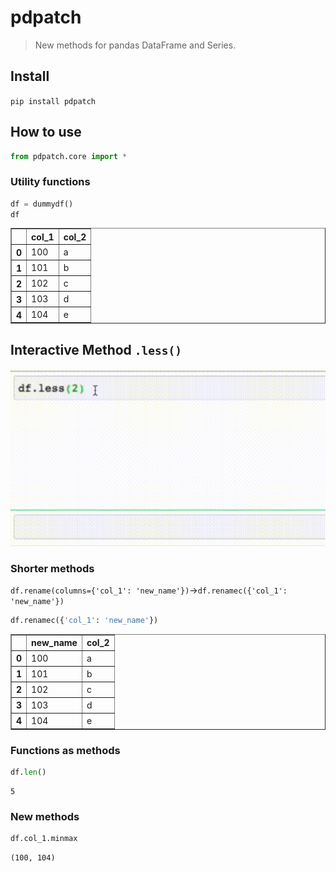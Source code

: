 # pdpatch
> New methods for pandas DataFrame and Series.


## Install

`pip install pdpatch`

## How to use

```python
from pdpatch.core import *
```

### Utility functions


```python
df = dummydf()
df
```




<div>
<style scoped>
    .dataframe tbody tr th:only-of-type {
        vertical-align: middle;
    }

    .dataframe tbody tr th {
        vertical-align: top;
    }

    .dataframe thead th {
        text-align: right;
    }
</style>
<table border="1" class="dataframe">
  <thead>
    <tr style="text-align: right;">
      <th></th>
      <th>col_1</th>
      <th>col_2</th>
    </tr>
  </thead>
  <tbody>
    <tr>
      <th>0</th>
      <td>100</td>
      <td>a</td>
    </tr>
    <tr>
      <th>1</th>
      <td>101</td>
      <td>b</td>
    </tr>
    <tr>
      <th>2</th>
      <td>102</td>
      <td>c</td>
    </tr>
    <tr>
      <th>3</th>
      <td>103</td>
      <td>d</td>
    </tr>
    <tr>
      <th>4</th>
      <td>104</td>
      <td>e</td>
    </tr>
  </tbody>
</table>
</div>



## Interactive Method `.less()`

![Alt Text](less15_360.gif)

### Shorter methods


`df.rename(columns={'col_1': 'new_name'})`->`df.renamec({'col_1': 'new_name'})`


```python
df.renamec({'col_1': 'new_name'})
```




<div>
<style scoped>
    .dataframe tbody tr th:only-of-type {
        vertical-align: middle;
    }

    .dataframe tbody tr th {
        vertical-align: top;
    }

    .dataframe thead th {
        text-align: right;
    }
</style>
<table border="1" class="dataframe">
  <thead>
    <tr style="text-align: right;">
      <th></th>
      <th>new_name</th>
      <th>col_2</th>
    </tr>
  </thead>
  <tbody>
    <tr>
      <th>0</th>
      <td>100</td>
      <td>a</td>
    </tr>
    <tr>
      <th>1</th>
      <td>101</td>
      <td>b</td>
    </tr>
    <tr>
      <th>2</th>
      <td>102</td>
      <td>c</td>
    </tr>
    <tr>
      <th>3</th>
      <td>103</td>
      <td>d</td>
    </tr>
    <tr>
      <th>4</th>
      <td>104</td>
      <td>e</td>
    </tr>
  </tbody>
</table>
</div>



### Functions as methods



```python
df.len()
```




    5



### New methods



```python
df.col_1.minmax
```




    (100, 104)


